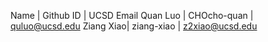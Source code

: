 Name      |  Github ID  |  UCSD Email
Quan Luo  | CHOcho-quan | quluo@ucsd.edu
Ziang Xiao|  ziang-xiao | z2xiao@ucsd.edu